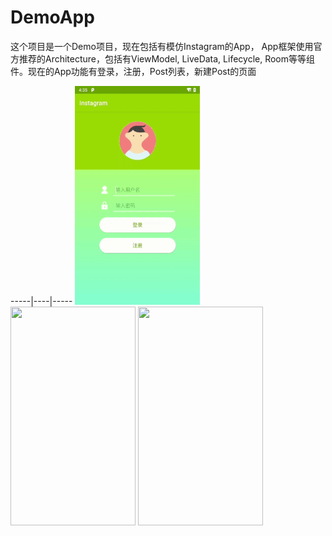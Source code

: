 # DemoApp

这个项目是一个Demo项目，现在包括有模仿Instagram的App， App框架使用官方推荐的Architecture，包括有ViewModel, LiveData,
Lifecycle, Room等等组件。现在的App功能有登录，注册，Post列表，新建Post的页面

-----|----|-----
<img src="images/regist_login.gif" width="200" height="350"/>
<img src="images/list.gif" width="200" height="350"/>
<img src="images/post.gif" width="200" height="350"/>